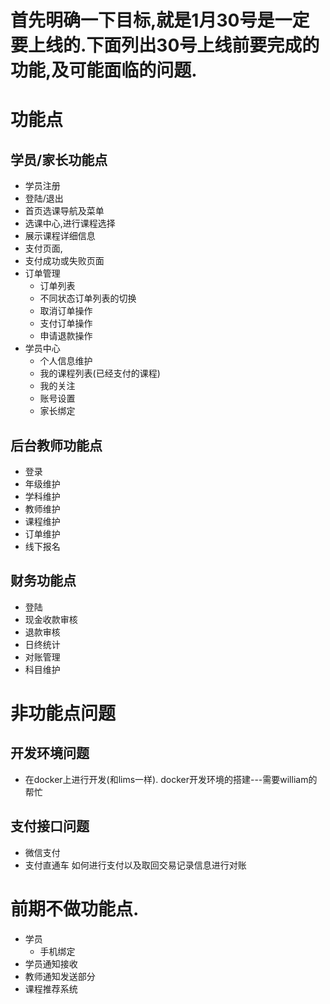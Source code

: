 # 首先明确一下目标,就是1月30号是一定要上线的.下面列出30号上线前要完成的功能,及可能面临的问题.

# 功能点
## 学员/家长功能点
+ 学员注册
+ 登陆/退出
+ 首页选课导航及菜单
+ 选课中心,进行课程选择
+ 展示课程详细信息
+ 支付页面,
+ 支付成功或失败页面
+ 订单管理
    + 订单列表
    + 不同状态订单列表的切换
    + 取消订单操作
    + 支付订单操作
    + 申请退款操作
+ 学员中心
    + 个人信息维护
    + 我的课程列表(已经支付的课程)
    + 我的关注
    + 账号设置
    + 家长绑定

## 后台教师功能点
+ 登录
+ 年级维护
+ 学科维护
+ 教师维护
+ 课程维护
+ 订单维护
+ 线下报名

## 财务功能点
+ 登陆
+ 现金收款审核
+ 退款审核
+ 日终统计
+ 对账管理
+ 科目维护
# 非功能点问题
## 开发环境问题

   + 在docker上进行开发(和lims一样). docker开发环境的搭建---需要william的帮忙
    
    
## 支付接口问题
   + 微信支付
   + 支付直通车 如何进行支付以及取回交易记录信息进行对账
   



# 前期不做功能点.
+ 学员
    + 手机绑定
+ 学员通知接收
+ 教师通知发送部分
+ 课程推荐系统